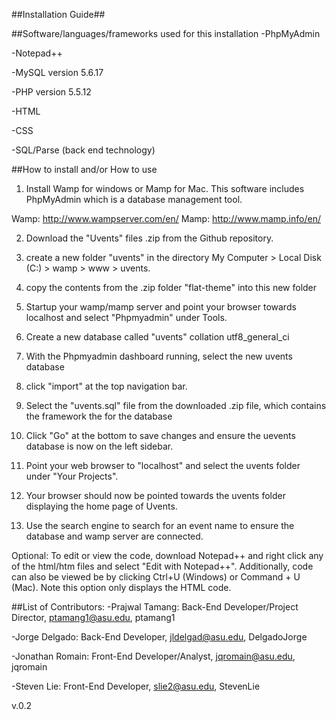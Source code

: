 ##Installation Guide##

##Software/languages/frameworks used for this installation
-PhpMyAdmin 

-Notepad++

-MySQL version 5.6.17

-PHP version 5.5.12

-HTML

-CSS

-SQL/Parse (back end technology)

##How to install and/or How to use

1. Install Wamp for windows or Mamp for Mac. This software includes PhpMyAdmin which is a database management tool.

Wamp: http://www.wampserver.com/en/
Mamp: http://www.mamp.info/en/

2. Download the "Uvents" files .zip from the Github repository. 

3. create a new folder "uvents" in the directory My Computer > Local Disk (C:) > wamp > www > uvents.

4. copy the contents from the .zip folder "flat-theme" into this new folder

5. Startup your wamp/mamp server and point your browser towards localhost and select "Phpmyadmin" under Tools.

6. Create a new database called "uvents" collation utf8_general_ci

7. With the Phpmyadmin dashboard running, select the new uvents database

8. click "import" at the top navigation bar.

9. Select the "uvents.sql" file from the downloaded .zip file, which contains the framework the for the database

10. Click "Go" at the bottom to save changes and ensure the uevents database is now on the left sidebar. 

11. Point your web browser to "localhost" and select the uvents folder under "Your Projects". 

12. Your browser should now be pointed towards the uvents folder displaying the home page of Uvents.

13. Use the search engine to search for an event name to ensure the database and wamp server are connected. 

Optional: To edit or view the code, download Notepad++ and right click any of the html/htm files and select "Edit with Notepad++".
Additionally, code can also be viewed be by clicking Ctrl+U (Windows) or Command + U (Mac). Note this option only displays the HTML code.

##List of Contributors: 
-Prajwal Tamang: Back-End Developer/Project Director, ptamang1@asu.edu, ptamang1

-Jorge Delgado: Back-End Developer, jldelgad@asu.edu, DelgadoJorge 

-Jonathan Romain: Front-End Developer/Analyst, jqromain@asu.edu, jqromain

-Steven Lie: Front-End Developer, slie2@asu.edu, StevenLie

v.0.2
 
